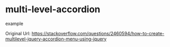 # multi-level-accordion
example

Original Url: https://stackoverflow.com/questions/2460594/how-to-create-multilevel-jquery-accordion-menu-using-jquery
